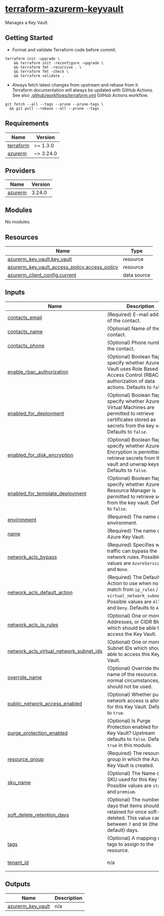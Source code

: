# [terraform-azurerm-keyvault][1]

Manages a Key Vault.

## Getting Started

- Format and validate Terraform code before commit.

```shell
terraform init -upgrade \
    && terraform init -reconfigure -upgrade \
    && terraform fmt -recursive . \
    && terraform fmt -check \
    && terraform validate .
```

- Always fetch latest changes from upstream and rebase from it. Terraform documentation will always be updated with GitHub Actions. See also [.github/workflows/terraform.yml](.github/workflows/terraform.yml) GitHub Actions workflow.

```shell
git fetch --all --tags --prune --prune-tags \
  && git pull --rebase --all --prune --tags
```

<!-- BEGIN_TF_DOCS -->
## Requirements

| Name | Version |
|------|---------|
| <a name="requirement_terraform"></a> [terraform](#requirement\_terraform) | >= 1.3.0 |
| <a name="requirement_azurerm"></a> [azurerm](#requirement\_azurerm) | ~> 3.24.0 |

## Providers

| Name | Version |
|------|---------|
| <a name="provider_azurerm"></a> [azurerm](#provider\_azurerm) | 3.24.0 |

## Modules

No modules.

## Resources

| Name | Type |
|------|------|
| [azurerm_key_vault.key_vault](https://registry.terraform.io/providers/hashicorp/azurerm/latest/docs/resources/key_vault) | resource |
| [azurerm_key_vault_access_policy.access_policy](https://registry.terraform.io/providers/hashicorp/azurerm/latest/docs/resources/key_vault_access_policy) | resource |
| [azurerm_client_config.current](https://registry.terraform.io/providers/hashicorp/azurerm/latest/docs/data-sources/client_config) | data source |

## Inputs

| Name | Description | Type | Default | Required |
|------|-------------|------|---------|:--------:|
| <a name="input_contacts_email"></a> [contacts\_email](#input\_contacts\_email) | (Required) E-mail address of the contact. | `string` | n/a | yes |
| <a name="input_contacts_name"></a> [contacts\_name](#input\_contacts\_name) | (Optional) Name of the contact. | `string` | `null` | no |
| <a name="input_contacts_phone"></a> [contacts\_phone](#input\_contacts\_phone) | (Optional) Phone number of the contact. | `string` | `null` | no |
| <a name="input_enable_rbac_authorization"></a> [enable\_rbac\_authorization](#input\_enable\_rbac\_authorization) | (Optional) Boolean flag to specify whether Azure Key Vault uses Role Based Access Control (RBAC) for authorization of data actions. Defaults to `false`. | `bool` | `false` | no |
| <a name="input_enabled_for_deployment"></a> [enabled\_for\_deployment](#input\_enabled\_for\_deployment) | (Optional) Boolean flag to specify whether Azure Virtual Machines are permitted to retrieve certificates stored as secrets from the key vault. Defaults to `false`. | `bool` | `false` | no |
| <a name="input_enabled_for_disk_encryption"></a> [enabled\_for\_disk\_encryption](#input\_enabled\_for\_disk\_encryption) | (Optional) Boolean flag to specify whether Azure Disk Encryption is permitted to retrieve secrets from the vault and unwrap keys. Defaults to `false`. | `bool` | `false` | no |
| <a name="input_enabled_for_template_deployment"></a> [enabled\_for\_template\_deployment](#input\_enabled\_for\_template\_deployment) | (Optional) Boolean flag to specify whether Azure Resource Manager is permitted to retrieve secrets from the key vault. Defaults to `false`. | `bool` | `false` | no |
| <a name="input_environment"></a> [environment](#input\_environment) | (Required) The name of the environment. | `string` | n/a | yes |
| <a name="input_name"></a> [name](#input\_name) | (Required) The name of the Azure Key Vault. | `string` | n/a | yes |
| <a name="input_network_acls_bypass"></a> [network\_acls\_bypass](#input\_network\_acls\_bypass) | (Required) Specifies which traffic can bypass the network rules. Possible values are `AzureServices` and `None`. | `string` | `"AzureServices"` | no |
| <a name="input_network_acls_default_action"></a> [network\_acls\_default\_action](#input\_network\_acls\_default\_action) | (Required) The Default Action to use when no rules match from `ip_rules` / `virtual_network_subnet_ids`. Possible values are `Allow` and `Deny`. Defaults to `Allow`. | `string` | `"Allow"` | no |
| <a name="input_network_acls_ip_rules"></a> [network\_acls\_ip\_rules](#input\_network\_acls\_ip\_rules) | (Optional) One or more IP Addresses, or CIDR Blocks which should be able to access the Key Vault. | `list(string)` | `[]` | no |
| <a name="input_network_acls_virtual_network_subnet_ids"></a> [network\_acls\_virtual\_network\_subnet\_ids](#input\_network\_acls\_virtual\_network\_subnet\_ids) | (Optional) One or more Subnet IDs which should be able to access this Key Vault. | `list(string)` | `[]` | no |
| <a name="input_override_name"></a> [override\_name](#input\_override\_name) | (Optional) Override the name of the resource. Under normal circumstances, it should not be used. | `string` | `""` | no |
| <a name="input_public_network_access_enabled"></a> [public\_network\_access\_enabled](#input\_public\_network\_access\_enabled) | (Optional) Whether public network access is allowed for this Key Vault. Defaults to `true`. | `bool` | `true` | no |
| <a name="input_purge_protection_enabled"></a> [purge\_protection\_enabled](#input\_purge\_protection\_enabled) | (Optional) Is Purge Protection enabled for this Key Vault? Upstream defaults to `false`. Defaults to `true` in this module. | `bool` | `true` | no |
| <a name="input_resource_group"></a> [resource\_group](#input\_resource\_group) | (Required) The resource group in which the Azure Key Vault is created. | `any` | n/a | yes |
| <a name="input_sku_name"></a> [sku\_name](#input\_sku\_name) | (Optional) The Name of the SKU used for this Key Vault. Possible values are `standard` and `premium`. | `string` | `"standard"` | no |
| <a name="input_soft_delete_retention_days"></a> [soft\_delete\_retention\_days](#input\_soft\_delete\_retention\_days) | (Optional) The number of days that items should be retained for once soft-deleted. This value can be between `7` and `90` (the default) days. | `number` | `90` | no |
| <a name="input_tags"></a> [tags](#input\_tags) | (Optional) A mapping of tags to assign to the resource. | `map(string)` | `null` | no |
| <a name="input_tenant_id"></a> [tenant\_id](#input\_tenant\_id) | n/a | `string` | `"00000000-0000-0000-0000-000000000000"` | no |

## Outputs

| Name | Description |
|------|-------------|
| <a name="output_azurerm_key_vault"></a> [azurerm\_key\_vault](#output\_azurerm\_key\_vault) | n/a |
<!-- END_TF_DOCS -->

[1]: https://registry.terraform.io/providers/hashicorp/azurerm/latest/docs/resources/key_vault
